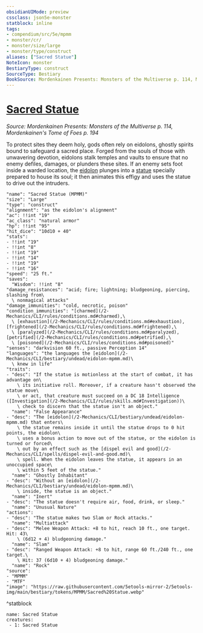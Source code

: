 ```yaml
---
obsidianUIMode: preview
cssclass: json5e-monster
statblock: inline
tags:
- compendium/src/5e/mpmm
- monster/cr/
- monster/size/large
- monster/type/construct
aliases: ["Sacred Statue"]
NoteIcon: monster
BestiaryType: construct
SourceType: Bestiary
BookSource: Mordenkainen Presents: Monsters of the Multiverse p. 114, Mordenkainen's Tome of Foes p. 194
---
```

# [Sacred Statue](2-Mechanics/CLI/bestiary/construct/sacred-statue-mpmm.md)
*Source: Mordenkainen Presents: Monsters of the Multiverse p. 114, Mordenkainen's Tome of Foes p. 194*  

To protect sites they deem holy, gods often rely on eidolons, ghostly spirits bound to safeguard a sacred place. Forged from the souls of those with unwavering devotion, eidolons stalk temples and vaults to ensure that no enemy defiles, damages, or plunders these sites. If an enemy sets foot inside a warded location, the [eidolon](/2-Mechanics/CLI/bestiary/undead/eidolon-mpmm.md) plunges into a [statue](/2-Mechanics/CLI/bestiary/construct/sacred-statue-mpmm.md) specially prepared to house its soul; it then animates this effigy and uses the statue to drive out the intruders.

```statblock
"name": "Sacred Statue (MPMM)"
"size": "Large"
"type": "construct"
"alignment": "as the eidolon's alignment"
"ac": !!int "19"
"ac_class": "natural armor"
"hp": !!int "95"
"hit_dice": "10d10 + 40"
"stats":
- !!int "19"
- !!int "8"
- !!int "19"
- !!int "14"
- !!int "19"
- !!int "16"
"speed": "25 ft."
"saves":
  "Wisdom": !!int "8"
"damage_resistances": "acid; fire; lightning; bludgeoning, piercing, slashing from\
  \ nonmagical attacks"
"damage_immunities": "cold, necrotic, poison"
"condition_immunities": "[charmed](/2-Mechanics/CLI/rules/conditions.md#charmed),\
  \ [exhaustion](/2-Mechanics/CLI/rules/conditions.md#exhaustion), [frightened](/2-Mechanics/CLI/rules/conditions.md#frightened),\
  \ [paralyzed](/2-Mechanics/CLI/rules/conditions.md#paralyzed), [petrified](/2-Mechanics/CLI/rules/conditions.md#petrified),\
  \ [poisoned](/2-Mechanics/CLI/rules/conditions.md#poisoned)"
"senses": "darkvision 60 ft., passive Perception 14"
"languages": "the languages the [eidolon](/2-Mechanics/CLI/bestiary/undead/eidolon-mpmm.md)\
  \ knew in life"
"traits":
- "desc": "If the statue is motionless at the start of combat, it has advantage on\
    \ its initiative roll. Moreover, if a creature hasn't observed the statue move\
    \ or act, that creature must succeed on a DC 18 Intelligence ([Investigation](/2-Mechanics/CLI/rules/skills.md#Investigation))\
    \ check to discern that the statue isn't an object."
  "name": "False Appearance"
- "desc": "The [eidolon](/2-Mechanics/CLI/bestiary/undead/eidolon-mpmm.md) that enters\
    \ the statue remains inside it until the statue drops to 0 hit points, the eidolon\
    \ uses a bonus action to move out of the statue, or the eidolon is turned or forced\
    \ out by an effect such as the [dispel evil and good](/2-Mechanics/CLI/spells/dispel-evil-and-good.md)\
    \ spell. When the eidolon leaves the statue, it appears in an unoccupied space\
    \ within 5 feet of the statue."
  "name": "Ghostly Inhabitant"
- "desc": "Without an [eidolon](/2-Mechanics/CLI/bestiary/undead/eidolon-mpmm.md)\
    \ inside, the statue is an object."
  "name": "Inert"
- "desc": "The statue doesn't require air, food, drink, or sleep."
  "name": "Unusual Nature"
"actions":
- "desc": "The statue makes two Slam or Rock attacks."
  "name": "Multiattack"
- "desc": "Melee Weapon Attack: +8 to hit, reach 10 ft., one target. Hit: 43\
    \ (6d12 + 4) bludgeoning damage."
  "name": "Slam"
- "desc": "Ranged Weapon Attack: +8 to hit, range 60 ft./240 ft., one target.\
    \ Hit: 37 (6d10 + 4) bludgeoning damage."
  "name": "Rock"
"source":
- "MPMM"
- "MTF"
"image": "https://raw.githubusercontent.com/5etools-mirror-2/5etools-img/main/bestiary/tokens/MPMM/Sacred%20Statue.webp"
```
^statblock

```encounter-table
name: Sacred Statue
creatures:
 - 1: Sacred Statue
```